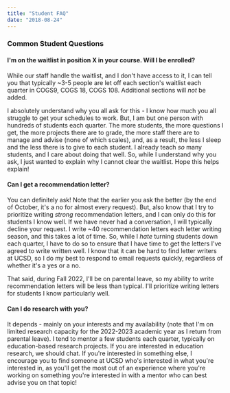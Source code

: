```yaml
---
title: "Student FAQ"
date: "2018-08-24"
---
```


### Common Student Questions


#### I'm on the waitlist in position X in your course. Will I be enrolled?  
While our staff handle the waitlist, and I don't have access to it, I can tell you that typically ~3-5 people are let off each section's waitlist each quarter in COGS9, COGS 18, COGS 108. Additional sections will *not* be added. 

I absolutely understand why you all ask for this - I know how much you all struggle to get your schedules to work. But, I am but one person with hundreds of students each quarter. The more students, the more questions I get, the more projects there are to grade, the more staff there are to manage and advise (none of which scales), and, as a result, the less I sleep and the less there is to give to each student. I already teach _so_ many students, and I care about doing that well. So, while I understand why you ask, I just wanted to explain why I cannot clear the waitlist. Hope this helps explain!


#### Can I get a recommendation letter?  

You can definitely ask! Note that the earlier you ask the better (by the end of October, it's a no for almost every request). But, also know that I try to prioritize writing _strong_ recommendation letters, and I can only do this for students I know well. If we have never had a conversation, I will typically decline your request. I write ~40 recommendation letters each letter writing season, and this takes a lot of time. So, while I _hate_ turning students down each quarter, I have to do so to ensure that I have time to get the letters I've agreed to write written well. I know that it can be hard to find letter writers at UCSD, so I do my best to respond to email requests quickly, regardless of whether it's a yes or a no.

That said, during Fall 2022, I'll be on parental leave, so my ability to write recommendation letters will be less than typical. I'll prioritize writing letters for students I know particularly well.


#### Can I do research with you?  

It depends - mainly on your interests and my availability (note that I'm on limited research capacity for the 2022-2023 academic year as I return from parental leave). I tend to mentor a few students each quarter, typically on education-based research projects. If you are interested in education research, we should chat. If you're interested in something else, I encourage you to find someone at UCSD who's interested in what you're interested in, as you'll get the most out of an experience where you're working on something you're interested in with a mentor who can best advise you on that topic!

